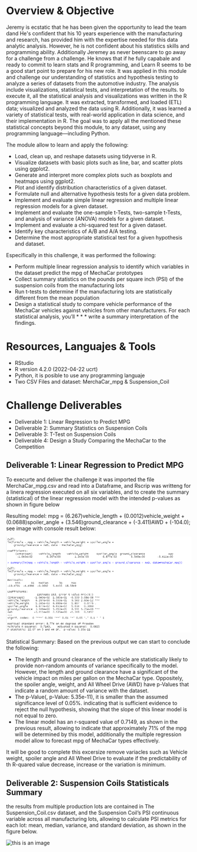 # Overview & Objective

Jeremy is ecstatic that he has been given the opportunity to lead the team dand  He's confident that his 10 years experience  with the manufacturing and research, has provided him with the  expertise needed for this data analytic analysis. However, he is not  confident about his statistics skills and programming ability. Additionally Jeremey as never beenscare to go away for a challenge from a challenge. He knows that if he fully capabale and ready to commit to learn stats and R programming, and Learn R seems to be a good start point to prepare for his new role.
It was applied in this module and challenge our understanding of statistics and hypothesis testing to analyze a series of datasets from the automotive industry. 
The analysis  include visualizations, statistical tests, and interpretation of the results. to execute it, all the statistical analysis and visualizations was written in the R programming language. It was extracted, transformed, and loaded (ETL) data; visualized  and analyzed the data using R. Additionally, it was learned a variety of statistical tests, with real-world application in data science, and their implementation in R. The goal was to apply all the mentioned these statistical concepts beyond this module, to any dataset, using any programming language—including Python.

The module allow to learn and apply the following:
* Load, clean up, and reshape datasets using tidyverse in R.
* Visualize datasets with basic plots such as line, bar, and scatter plots using ggplot2.
* Generate and interpret more complex plots such as boxplots and heatmaps using ggplot2.
* Plot and identify distribution characteristics of a given dataset.
* Formulate null and alternative hypothesis tests for a given data problem.
* Implement and evaluate simple linear regression and multiple linear regression models for a given dataset.
* Implement and evaluate the one-sample t-Tests, two-sample t-Tests, and analysis of variance (ANOVA) models for a given dataset.
* Implement and evaluate a chi-squared test for a given dataset.
* Identify key characteristics of A/B and A/A testing.
* Determine the most appropriate statistical test for a given hypothesis and dataset.

Especifically in this challenge, it was performed the following:
* Perform multiple linear regression analysis to identify which variables in the dataset predict the mpg of MechaCar prototypes
* Collect summary statistics on the pounds per square inch (PSI) of the suspension coils from the manufacturing lots
* Run t-tests to determine if the manufacturing lots are statistically different from the mean population
* Design a statistical study to compare vehicle performance of the MechaCar vehicles against vehicles from other manufacturers. For each statistical analysis, you’ll * * * write a summary interpretation of the findings.

# Resources, Languajes  & Tools
* RStudio
* R version 4.2.0 (2022-04-22 ucrt)
* Python, it is posible to use any programming languaje
* Two CSV Files and dataset: MerchaCar_mpg & Suspension_Coil

# Challenge Deliverables
* Deliverable 1: Linear Regression to Predict MPG
* Deliverable 2: Summary Statistics on Suspension Coils
* Deliverable 3: T-Test on Suspension Coils
* Deliverable 4: Design a Study Comparing the MechaCar to the Competition

## Deliverable 1: Linear Regression to Predict MPG
To execurte and deliver the challenge it was imported the file MerchaCar_mpg.csv and read into a Dataframe, and Rscrip was writteng for a linera regression executed on all six variables, and to create the summary (statistical) of the linear regression model with the intended p-values as shown in figure below

Resulting model: mpg = (6.267)vehicle_length + (0.0012)vehicle_weight + (0.0688)spoiler_angle + (3.546)ground_clearance + (-3.411)AWD + (-104.0); see image with console result below:

![this is an image](https://github.com/JJF1962/MechaCar_Statistical_Analysis/blob/main/Resources/Resulting%20model%20Deliverable%201.PNG)

Statistical Summary:
Based on the previous output we can start to conclude the following:
* The length and ground clearance  of the vehicle are statistically likely to provide non-random amounts of variance specifically  to the model. However, the length and ground clearance have a significant of the vehicle impact on miles per gallon on the MechaCar type. Oppositely, the spoiler angle, weight, and All Wheel Drive (AWD) have p-Values that indicate a random amount of variance with the dataset.
* The p-Value(, p-Value: 5.35e-11), it is smaller than the assumed significance level of 0.05%. indicating that is sufficient evidence to reject the null hypothesis, showing that the slope of this linear model is not equal to zero.
* The linear model has an r-squared value of 0.7149, as shown in the previous result, allowing to indicate that approximately 71% of the mpg will be determined by this model, additionally the  multiple regression model allow to forecast mpg of MechaCar types effectively.

It will be good to complete this excersize remove variacles such as Vehicle weight, spoiler angle and All Wheel Drive to evaluate if the predictability of th R-quared value decrease, increase or the variation is minimum.

## Deliverable 2: Suspension Coils Statisticals Summary  
the results from multiple production lots are contained in The Suspension_Coil.csv dataset,  and the Suspension Coil’s PSI continuous variable across all manufacturing lots, allowing to calculate PSI metrics for each lot: mean, median, variance, and standard deviation, as shown in the figure below.

![this is an image]()


